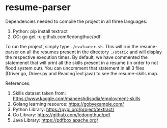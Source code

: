 # resume-parser
Dependencies needed to compile the project in all three languages:
1. Python: pip install textract
2. GO: go get -u github.com/ledongthuc/pdf

To run the project, simply type `./evaluator.sh`. This will run the resume-parser on all the resumes present in the directory `./static` and will display the respective execution times. By default, we have commented the statemenet that will print all the skills present in a resume (in order to not flood system out). You can uncomment that statement in all 3 files (Driver.go, Driver.py and ReadingText.java) to see the resume-skills map.


References:
1. Skills dataset taken from: https://www.kaggle.com/maneeshdisodia/employment-skills
2. Golang learning resource: https://gobyexample.com/
3. Python Library: https://pypi.org/project/textract/
4. Go Library: https://github.com/ledongthuc/pdf
5. Java Library: https://pdfbox.apache.org/

